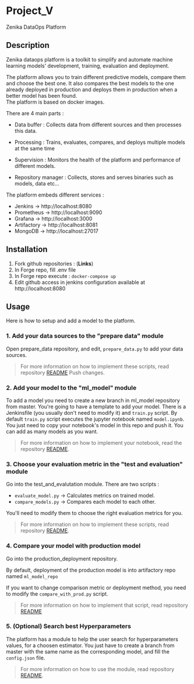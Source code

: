 # Project_V 

Zenika DataOps Platform

## Description
Zenika dataops platform is a toolkit to simplify and automate machine learning models' development, training, evaluation and deployment.

The platform allows you to train different predictive models, compare them and choose the best one. It also compares the best models to the one already deployed in production and deploys them in production when a better model has been found.  
The platform is based on docker images.

There are 4 main parts :

-   Data buffer : Collects data from different sources and then processes this data.
    
-   Processing : Trains, evaluates, compares, and deploys multiple models at the same time
    
-   Supervision : Monitors the health of the platform and performance of different models.
    
-   Repository manager : Collects, stores and serves binaries such as models, data etc…

The platform embeds different services :

- Jenkins → http://localhost:8080
- Prometheus → http://localhost:9090
- Grafana → http://localhost:3000
- Artifactory → http://localhost:8081
- MongoDB → http://localhost:27017

## Installation

 1. Fork github repositories : (**Links**)
 2. In Forge repo, fill .env file
 3. In Forge repo execute : ```docker-compose up```
 4. Edit github access in jenkins configuration available at http://localhost:8080

## Usage

Here is how to setup and add a model to the platform.

 ### 1.  Add your data sources to the "prepare data" module
 
Open prepare_data repository, and edit, ```prepare_data.py``` to add your data sources.

> For more information on how to implement these scripts, read repository [README](https://github.com/ValentinChabrierZenika/prepare_data_projectV/blob/master/README.md)
Push changes.

### 2. Add your model to the "ml_model" module
To add a model you need to create a new branch in ml_model repository from master.
You're going to have a template to add your model. There is a Jenkinsfile (you usually don't need to modify it) and ```train.py``` script. 
By default ```train.py``` script executes the jupyter notebook named ```model.ipynb```.
You just need to copy your notebook's model in this repo and push it.
You can add as many models as you want.

> For more information on how to implement your notebook, read the
> repository [README](https://github.com/ValentinChabrierZenika/ml_model_projectV/blob/master/README.md).

### 3. Choose your evaluation metric in the "test and evaluation" module

Go into the test_and_evalutation module. 
There are two scripts : 

 - ```evaluate_model.py``` → Calculates metrics on trained model.
- ```compare_models.py``` → Compares each model to each other.

You'll need to modify them to choose the right evaluation metrics for you. 

> For more information on how to implement these scripts, read repository [README](https://github.com/ValentinChabrierZenika/test_and_evaluation/blob/master/README.md).

### 4. Compare your model with production model

Go into the production_deployment repository. 

By default, deployment of the production model is into artifactory repo named `ml_model_repo`

If you want to change comparison metric or deployment method, you need to modify the `compare_with_prod.py` script. 

> For more information on how to implement that script, read repository [README](https://github.com/ValentinChabrierZenika/production_deployment/blob/master/README.md)


### 5. (Optional) Search best Hyperparameters

The platform has a module to help the user search for hyperparameters values, for a choosen estimator.
You just have to create a branch from master with the same name as the corresponding model, and fill the `config.json` file.

> For more information on how to use the module, read repository [README](https://github.com/ValentinChabrierZenika/search_best_hyperparameters_projectV/blob/master/README.md).


